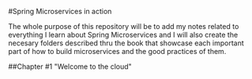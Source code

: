 #Spring Microservices in action

The whole purpose of this repository will be to add my notes related to everything I learn about Spring Microservices and I will also create the necesary folders described thru the book that showcase each important part of how to build microservices and the good practices of them.

##Chapter #1 "Welcome to the cloud"
